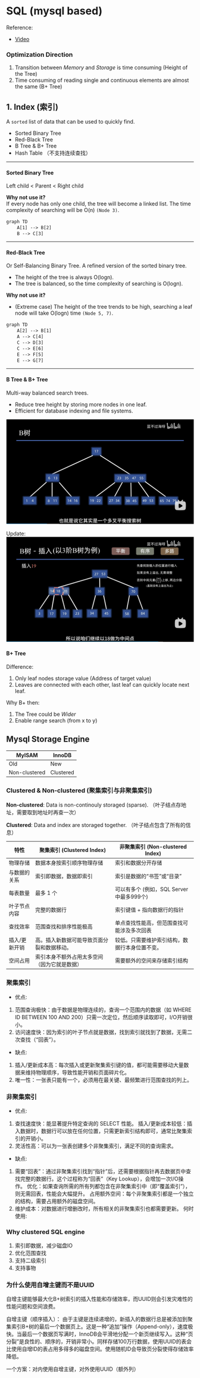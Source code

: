 # SQL (mysql based)

Reference:
- [Video](https://www.bilibili.com/video/BV1ge4y117cM)

### Optimization Direction
1. Transition between *Memory* and *Storage* is time consuming (Height of the Tree)
2. Time consuming of reading single and continuous elements are almost the same (B+ Tree)


## 1. Index (索引)
A `sorted` list of data that can be used to quickly find.

- Sorted Binary Tree
- Red-Black Tree
- B Tree & B+ Tree
- Hash Table （不支持连续查找）

---
#### Sorted Binary Tree
Left child < Parent < Right child

**Why not use it?**  
If every node has only one child, the tree will become a linked list. The time complexity of searching will be O(n) `(Node 3)`.
```mermaid
graph TD
    A[1] --> B[2]
    B --> C[3]
```


---
#### Red-Black Tree
Or Self-Balancing Binary Tree. A refined version of the sorted binary tree.

- The height of the tree is always O(logn).
- The tree is balanced, so the time complexity of searching is O(logn).

**Why not use it?**
- (Extreme case) The height of the tree trends to be high, searching a leaf node will take O(logn) time `(Node 5, 7)`.

```mermaid
graph TD
    A[2] --> B[1]
    A --> C[4]
    C --> D[3]
    C --> E[6]
    E --> F[5]
    E --> G[7]
```

---
#### B Tree & B+ Tree
Multi-way balanced search trees.

- Reduce tree height by storing more nodes in one leaf.
- Efficient for database indexing and file systems.

![Image](./Images/B%20Tree.png)

Update:
![Image](./Images/B%20Tree%20update.png)

#### B+ Tree
Difference:
1. Only leaf nodes storage value (Address of target value)
2. Leaves are connected with each other, last leaf can quickly locate next leaf.

Why B+ then:
1. The Tree could be *Wider*
2. Enable range search (from x to y)



## Mysql Storage Engine 
| MyISAM | InnoDB |
| - | - |
| Old | New |
| Non-clustered | Clustered |



### Clustered & Non-clustered (聚集索引与非聚集索引)
**Non-clustered**: Data is non-continouly storaged (sparse).  （叶子结点存地址，需要取到地址时再查一次）

**Clustered**: Data and index are storaged together. （叶子结点包含了所有的信息）

| 特性	| 聚集索引 (Clustered Index) |	非聚集索引 (Non-clustered Index) |
| ----- | ----- | ----- |
|物理存储 |	数据本身按索引顺序物理存储 | 索引和数据分开存储
| 与数据的关系 | 索引即数据，数据即索引 |	索引是数据的“书签”或“目录” |
| 每表数量 | 最多 1 个 | 可以有多个 (例如，SQL Server中最多999个) |
| 叶子节点内容	| 完整的数据行 | 索引键值 + 指向数据行的指针
| 查找效率 |	范围查找和排序性能极高	| 单点查找性能高，但范围查找可能涉及多次回表 |
| 插入/更新开销 |	高。插入新数据可能导致页面分裂和数据移动。	| 较低。只需要维护索引结构，数据行本身位置不变。|
| 空间占用 |	索引本身不额外占用太多空间（因为它就是数据）|	需要额外的空间来存储索引结构 |

### 聚集索引

- 优点:
1. 范围查询极快：由于数据是物理连续的，查询一个范围内的数据（如 WHERE ID BETWEEN 100 AND 200）只需一次定位，然后顺序读取即可，I/O开销很小。
2. 访问速度快：因为索引的叶子节点就是数据，找到索引就找到了数据，无需二次查找（“回表”）。
- 缺点:
1. 插入/更新成本高：每次插入或更新聚集索引键的值，都可能需要移动大量数据来维持物理顺序，导致性能开销和页面碎片化。
2. 唯一性：一张表只能有一个，必须用在最关键、最频繁进行范围查找的列上。


### 非聚集索引
- 优点:
1. 查找速度快：能显著提升特定查询的 SELECT 性能。
插入/更新成本较低：插入数据时，数据行可以放在任何位置，只需更新索引结构即可，通常比聚集索引的开销小。
2. 灵活性高：可以为一张表创建多个非聚集索引，满足不同的查询需求。

- 缺点:
1. 需要“回表”：通过非聚集索引找到“指针”后，还需要根据指针再去数据页中查找完整的数据行。这个过程称为“回表”（Key Lookup），会增加一次I/O操作。
优化：如果查询所需的所有列都包含在非聚集索引中（即“覆盖索引”），则无需回表，性能会大幅提升。
占用额外空间：每个非聚集索引都是一个独立的结构，需要占用额外的磁盘空间。
2. 维护成本：对数据进行增删改时，所有相关的非聚集索引也都需要更新。
何时使用:

### Why clustered SQL engine

1. 索引即数据，减少磁盘IO
2. 优化范围查找
3. 支持二级索引
4. 支持事物


### 为什么使用自增主键而不是UUID
自增主键能够最大化B+树索引的插入性能和存储效率，而UUID则会引发灾难性的性能问题和空间浪费。

自增主键（顺序插入）：
  由于主键是连续递增的，新插入的数据行总是被添加到聚集索引B+树的最后一个数据页上。这是一种“追加”操作（Append-only），速度极快。当最后一个数据页写满时，InnoDB会平滑地分配一个新页继续写入。这种“页分裂”是良性的、顺序的，开销非常小。同样存储100万行数据，使用UUID的表会比使用自增ID的表占用多得多的磁盘空间。使用随机ID会导致页分裂使得存储效率降低。

一个方案：对内使用自增主键，对外使用UUID（额外列）